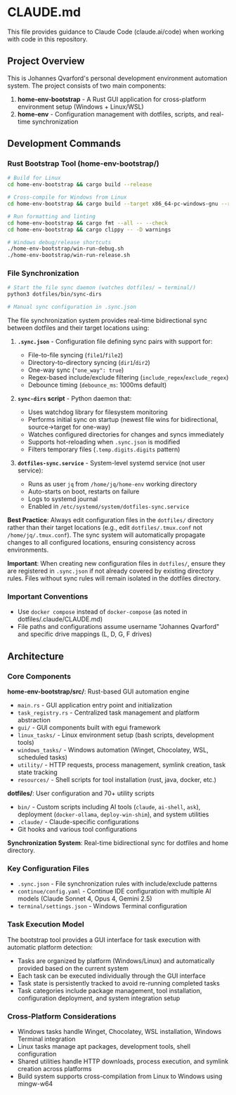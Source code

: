 # CLAUDE.md

This file provides guidance to Claude Code (claude.ai/code) when working with code in this repository.

## Project Overview

This is Johannes Qvarford's personal development environment automation system. The project consists of two main components:

1. **home-env-bootstrap** - A Rust GUI application for cross-platform environment setup (Windows + Linux/WSL)
2. **home-env** - Configuration management with dotfiles, scripts, and real-time synchronization

## Development Commands

### Rust Bootstrap Tool (home-env-bootstrap/)
```bash
# Build for Linux
cd home-env-bootstrap && cargo build --release

# Cross-compile for Windows from Linux  
cd home-env-bootstrap && cargo build --target x86_64-pc-windows-gnu --release

# Run formatting and linting
cd home-env-bootstrap && cargo fmt --all -- --check
cd home-env-bootstrap && cargo clippy -- -D warnings

# Windows debug/release shortcuts
./home-env-bootstrap/win-run-debug.sh
./home-env-bootstrap/win-run-release.sh
```

### File Synchronization
```bash
# Start the file sync daemon (watches dotfiles/ ↔ terminal/)
python3 dotfiles/bin/sync-dirs

# Manual sync configuration in .sync.json
```

The file synchronization system provides real-time bidirectional sync between dotfiles and their target locations using:

1. **`.sync.json`** - Configuration file defining sync pairs with support for:
   - File-to-file syncing (`file1`/`file2`)
   - Directory-to-directory syncing (`dir1`/`dir2`)
   - One-way sync (`"one_way": true`)
   - Regex-based include/exclude filtering (`include_regex`/`exclude_regex`)
   - Debounce timing (`debounce_ms`: 1000ms default)

2. **`sync-dirs` script** - Python daemon that:
   - Uses watchdog library for filesystem monitoring
   - Performs initial sync on startup (newest file wins for bidirectional, source->target for one-way)
   - Watches configured directories for changes and syncs immediately
   - Supports hot-reloading when `.sync.json` is modified
   - Filters temporary files (`.temp.digits.digits` pattern)

3. **`dotfiles-sync.service`** - System-level systemd service (not user service):
   - Runs as user `jq` from `/home/jq/home-env` working directory
   - Auto-starts on boot, restarts on failure
   - Logs to systemd journal
   - Enabled in `/etc/systemd/system/dotfiles-sync.service`

**Best Practice**: Always edit configuration files in the `dotfiles/` directory rather than their target locations (e.g., edit `dotfiles/.tmux.conf` not `/home/jq/.tmux.conf`). The sync system will automatically propagate changes to all configured locations, ensuring consistency across environments.

**Important**: When creating new configuration files in `dotfiles/`, ensure they are registered in `.sync.json` if not already covered by existing directory rules. Files without sync rules will remain isolated in the dotfiles directory.

### Important Conventions
- Use `docker compose` instead of `docker-compose` (as noted in dotfiles/.claude/CLAUDE.md)
- File paths and configurations assume username "Johannes Qvarford" and specific drive mappings (L, D, G, F drives)

## Architecture

### Core Components

**home-env-bootstrap/src/**: Rust-based GUI automation engine
- `main.rs` - GUI application entry point and initialization
- `task_registry.rs` - Centralized task management and platform abstraction
- `gui/` - GUI components built with egui framework
- `linux_tasks/` - Linux environment setup (bash scripts, development tools)
- `windows_tasks/` - Windows automation (Winget, Chocolatey, WSL, scheduled tasks)
- `utility/` - HTTP requests, process management, symlink creation, task state tracking
- `resources/` - Shell scripts for tool installation (rust, java, docker, etc.)

**dotfiles/**: User configuration and 70+ utility scripts
- `bin/` - Custom scripts including AI tools (`claude`, `ai-shell`, `ask`), deployment (`docker-ollama`, `deploy-win-shim`), and system utilities
- `.claude/` - Claude-specific configurations
- Git hooks and various tool configurations

**Synchronization System**: Real-time bidirectional sync for dotfiles and home directory.

### Key Configuration Files
- `.sync.json` - File synchronization rules with include/exclude patterns
- `continue/config.yaml` - Continue IDE configuration with multiple AI models (Claude Sonnet 4, Opus 4, Gemini 2.5)
- `terminal/settings.json` - Windows Terminal configuration

### Task Execution Model
The bootstrap tool provides a GUI interface for task execution with automatic platform detection:
- Tasks are organized by platform (Windows/Linux) and automatically provided based on the current system
- Each task can be executed individually through the GUI interface
- Task state is persistently tracked to avoid re-running completed tasks
- Task categories include package management, tool installation, configuration deployment, and system integration setup

### Cross-Platform Considerations
- Windows tasks handle Winget, Chocolatey, WSL installation, Windows Terminal integration
- Linux tasks manage apt packages, development tools, shell configuration
- Shared utilities handle HTTP downloads, process execution, and symlink creation across platforms
- Build system supports cross-compilation from Linux to Windows using mingw-w64